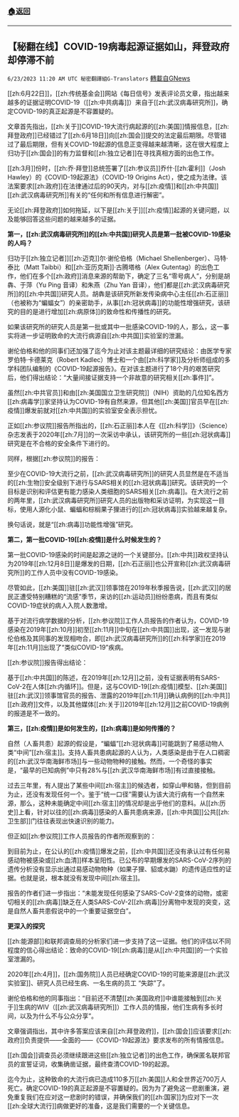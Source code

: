 ###  [:house:返回](README.md)
---


## 【秘翻在线】COVID-19病毒起源证据如山，拜登政府却停滞不前
`6/23/2023 11:20 AM UTC 秘密翻譯組G-Translators` [轉載自GNews](https://gnews.org/articles/1406610)

[[zh:6月22日]]，[[zh:传统基金会]]网站《每日信号》发表评论员文章，指出越来越多的证据证明COVID-19（[[zh:中共病毒]]）来自于[[zh:武汉病毒研究所]]，确定COVID-19的真正起源是不容置疑的。

文章首先指出，[[zh:关于]]COVID-19大流行病起源的[[zh:美国]]情报信息，[[zh:拜登政府]]已经错过了[[zh:6月18日]]向[[zh:国会]]提交的法定最后期限。尽管错过了最后期限，但有关COVID-19起源的信息正变得越来越清晰，这在很大程度上归功于[[zh:国会]]的有力监督和[[zh:独立记者]]在寻找真相方面的出色工作。

[[zh:3月]]份时，[[zh:乔·拜登]]总统签署了[[zh:参议员]]乔什·[[zh:霍利]]（Josh Hawley）的《COVID-19起源法》（COVID-19 Origins Act），使之成为法律。该法案要求[[zh:政府]]在法律通过后的90天内，对与[[zh:疫情]]和[[zh:中共国]][[zh:武汉病毒研究所]]有关的“任何和所有信息进行解密”。

无论[[zh:拜登政府]]如何拖延，以下是[[zh:关于]][[zh:疫情]]起源的关键问题，以及能够回答这些问题的越来越多的证据。

**第一，[[zh:武汉病毒研究所]]的[[zh:中共国]]研究人员是第一批被COVID-19感染的人吗？**

归功于[[zh:独立记者]][[zh:迈克]]尔·谢伦伯格（Michael Shellenberger）、马特·泰比（Matt Taibbi）和[[zh:亚历克斯]]·古腾塔格（Alex Gutentag）的出色工作，他们在多个[[zh:政府]]消息来源的帮助下，确定了三名“零号病人”，分别是胡犇、于萍（Yu Ping 音译）和朱燕（Zhu Yan 音译），他们都是[[zh:武汉病毒研究所]]的[[zh:中共国]]研究人员。胡犇是该研究所新发传染病中心主任[[zh:石正丽]]（也被称为“蝙蝠女”）的亲密助手，从事[[zh:冠状病毒]]的功能性增强研究，该研究的目的是进行增加[[zh:病原体]]的致命性和传播性的研究。

如果该研究所的研究人员是第一批或其中一批感染COVID-19的人，那么，这一事实将进一步证明致命的大流行病源自[[zh:中共国]]实验室的泄漏。

谢伦伯格和他的同事们还加强了迄今为止对该主题最详细的研究结论：由医学专家罗伯特·卡德莱克（Robert Kadlec）博士和一个由[[zh:科学家]]及分析师组成的多学科团队编制的《COVID-19起源报告》。在对该主题进行了18个月的艰苦研究后，他们得出结论：“大量间接证据支持一个非故意的研究相关[[zh:事件]]”。

虽然[[zh:中共官员]]和由[[zh:美国国立卫生研究院]]（NIH）资助的几位知名西方[[zh:病毒学]]家坚持认为COVID-19有自然来源，但其他[[zh:美国]]官员早在[[zh:疫情]]爆发前就对[[zh:中共国]]的实验室安全表示担忧。

正如[[zh:参议院]]报告所指出的，[[zh:石正丽]]本人在《[[zh:科学]]》（Science）杂志发表于2020年[[zh:7月]]的一次采访中承认，该研究所的一些[[zh:冠状病毒]]研究是在不合格的安全条件下进行的。

同样，根据[[zh:参议院]]的报告：

至少在COVID-19大流行之前，[[zh:武汉病毒研究所]]的研究人员显然是在不适当的[[zh:生物]]安全级别下进行与SARS相关的[[zh:冠状病毒]]研究。该研究的一个目标是识别和评估更有能力感染人类细胞的SARS相关[[zh:病毒]]。在大流行之前的两年里，[[zh:武汉病毒研究所]]研究人员的出版物和采访证明，为实现这一目标，使用人源化小鼠、蝙蝠和棕榈果子狸进行的[[zh:冠状病毒]]实验越来越复杂。

换句话说，就是“[[zh:病毒]]功能性增强”研究。

**第二，第一批COVID-19[[zh:疫情]]是什么时候发生的？**

第一批COVID-19感染的时间是起源之谜的一个关键部分。[[zh:中共]]政权坚持认为2019年[[zh:12月8日]]是爆发的日期，[[zh:石正丽]]也公开宣称[[zh:武汉病毒研究所]]的工作人员中没有COVID-19感染。

尽管如此，[[zh:美国]]驻[[zh:武汉]]领事馆在2019年秋季报告说，[[zh:武汉]]的居民正遭受特别糟糕的“流感”季节，来访的[[zh:运动员]]纷纷患病，而且有类似COVID-19症状的病人入院人数激增。

基于对流行病学数据的分析，[[zh:参议院]]工作人员报告的作者认为，COVID-19感染在2019年[[zh:10月]]初至[[zh:11月]]中旬在[[zh:中共国]]出现，这一发现与谢伦伯格及其同事的发现相吻合，即[[zh:武汉病毒研究所]]的[[zh:科学家]]在2019年[[zh:11月]]出现了“类似COVID-19”疾病。

[[zh:参议院]]报告得出结论：

基于[[zh:中共国]]的陈述，在2019年[[zh:12月]]之前，没有证据表明有SARS-CoV-2在人体[[zh:内循环]]。但是，这与COVID-19[[zh:疫情]]模型、[[zh:美国]]驻[[zh:武汉]]领事馆官员的报告、泄露的2019年[[zh:11月]]确认病例的[[zh:中共]][[zh:政府]]文件，以及其他媒体[[zh:关于]]2019年[[zh:12月]]之前COVID-19病例的报道是不一致的。

**第三，[[zh:疫情]]是如何发生的，[[zh:病毒]]是如何传播的？**

自然（人畜共患）起源的假设是，“蝙蝠”[[zh:冠状病毒]]可能跳到了易感动物人类“中间”[[zh:宿主]]。支持人畜共患病起源的人认为，人类感染是由于在人口稠密的[[zh:武汉华南海鲜市场]]与一些动物物种的接触。然而，一个奇怪的事实是，“最早的已知病例”中只有28%与[[zh:武汉华南海鲜市场]]有过直接接触。

过去三年里，有人提出了某些中间[[zh:宿主]]的候选者，如穿山甲和貉，但到目前为止，还没有发现任何一个。鉴于“统一口径”需要认为该大流行病有一个自然来源，那么，这种未能确定中间[[zh:宿主]]的情况却是出乎他们的意料。从[[zh:历史]]上看，针对以往的[[zh:病毒]]感染的人畜共患病来源，[[zh:中共国]]公共[[zh:卫生部]]门往往表现出快速识别的能力。

但正如[[zh:参议院]]工作人员报告的作者所观察到的：

到目前为止，在公认的[[zh:疫情]]爆发之前，[[zh:中共国]]还没有承认过有任何易感动物被感染或[[zh:血清]]样本呈阳性。已公布的早期爆发的SARS-CoV-2序列的遗传分析没有显示出通过易感动物物种（如果子狸、貂或水鼬）的遗传适应性的证据。也就是说，根本就没有发现中间[[zh:宿主]]。

报告的作者们进一步指出：“未能发现任何感染了SARS-CoV-2变体的动物，或密切相关的[[zh:病毒]]缺乏在人类SARS-CoV-2[[zh:病毒]]分离物中发现的突变，这是自然人畜共患假说中的一个重要证据空白”。

**更深入的探究** 

[[zh:能源部]]和联邦调查局的分析家们进一步支持了这一证据。他们的评估以不同程度的信心得出结论：致命的COVID-19[[zh:病毒]]是从[[zh:中共国]]的一个实验室泄漏的。

2020年[[zh:4月]]，[[zh:国务院]]人员已经确定COVID-19的可能来源是[[zh:武汉实验室]]、研究人员已经生病、一名生病的员工 “失踪”了。

谢伦伯格和他的同事指出：“目前还不清楚[[zh:美国政府]]中谁能接触到[[zh:关于]]生病的WIV（[[zh:武汉病毒研究所]]）工作人员的情报，他们生病有多长时间，以及为什么不与公众分享”。

文章强调指出，其中许多答案应该来自[[zh:拜登政府]]，[[zh:国会]]应该要求[[zh:政府]]负责提供——全面的——《COVID-19起源法》要求发布的所有情报信息。

[[zh:国会]]调查员必须继续跟进这些[[zh:独立记者]]的出色工作，确保匿名联邦官员的宣誓证词，收集确凿证据，最终查清COVID-19的起源。

迄今为止，这种致命的大流行病已造成110多万[[zh:美国]]人和全世界近700万人死亡。确定COVID-19的真正起源是不容置疑的。因为为了避免这一悲剧重演，避免重复我们在应对这一悲剧时的错误，并确保我们的[[zh:国家]]为应对下一次[[zh:全球大流行]]病做更好的准备，这是我们需要的一个关键信息。
